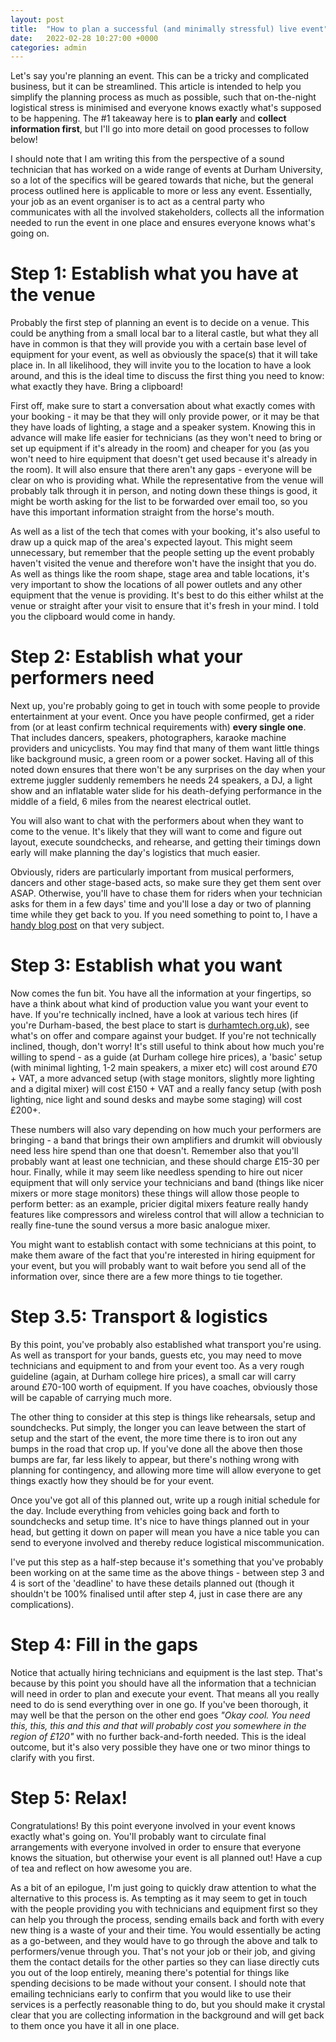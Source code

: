 ```yaml
---
layout: post
title:  "How to plan a successful (and minimally stressful) live event"
date:   2022-02-28 10:27:00 +0000
categories: admin
---
```


Let's say you're planning an event. This can be a tricky and complicated
business, but it can be streamlined. This article is intended to help you
simplify the planning process as much as possible, such that on-the-night
logistical stress is minimised and everyone knows exactly what's supposed to be
happening. The #1 takeaway here is to **plan early** and **collect information
first**, but I'll go into more detail on good processes to follow below!

I should note that I am writing this from the perspective of a sound technician
that has worked on a wide range of events at Durham University, so a lot of the
specifics will be geared towards that niche, but the general process outlined
here is applicable to more or less any event. Essentially, your job as an event
organiser is to act as a central party who communicates with all the involved
stakeholders, collects all the information needed to run the event in one place
and ensures everyone knows what's going on.

# Step 1: Establish what you have at the venue
Probably the first step of planning an event is to decide on a venue. This could
be anything from a small local bar to a literal castle, but what they all have
in common is that they will provide you with a certain base level of equipment
for your event, as well as obviously the space(s) that it will take place in. In
all likelihood, they will invite you to the location to have a look around, and
this is the ideal time to discuss the first thing you need to know: what exactly
they have. Bring a clipboard!

First off, make sure to start a conversation about what exactly comes with your
booking - it may be that they will only provide power, or it may be that they
have loads of lighting, a stage and a speaker system. Knowing this in advance
will make life easier for technicians (as they won't need to bring or set up
equipment if it's already in the room) and cheaper for you (as you won't need to
hire equipment that doesn't get used because it's already in the room). It will
also ensure that there aren't any gaps - everyone will be clear on who is
providing what. While the representative from the venue will probably talk
through it in person, and noting down these things is good, it might be worth
asking for the list to be forwarded over email too, so you have this important
information straight from the horse's mouth.

As well as a list of the tech that comes with your booking, it's also useful to
draw up a quick map of the area's expected layout. This might seem unnecessary,
but remember that the people setting up the event probably haven't visited the
venue and therefore won't have the insight that you do. As well as things like
the room shape, stage area and table locations, it's very important to show the
locations of all power outlets and any other equipment that the venue is
providing. It's best to do this either whilst at the venue or straight after
your visit to ensure that it's fresh in your mind. I told you the clipboard
would come in handy.

# Step 2: Establish what your performers need
Next up, you're probably going to get in touch with some people to provide
entertainment at your event. Once you have people confirmed, get a rider from
(or at least confirm technical requirements with) **every single one**. That
includes dancers, speakers, photographers, karaoke machine providers and
unicyclists. You may find that many of them want little things like background
music, a green room or a power socket. Having all of this noted down ensures
that there won't be any surprises on the day when your extreme juggler suddenly
remembers he needs 24 speakers, a DJ, a light show and an inflatable water slide
for his death-defying performance in the middle of a field, 6 miles from the
nearest electrical outlet.

You will also want to chat with the performers about when they want to come to
the venue. It's likely that they will want to come and figure out layout,
execute soundchecks, and rehearse, and getting their timings down early will
make planning the day's logistics that much easier.

Obviously, riders are particularly important from musical performers, dancers
and other stage-based acts, so make sure they get them sent over ASAP.
Otherwise, you'll have to chase them for riders when your technician asks for
them in a few days' time and you'll lose a day or two of planning time while
they get back to you. If you need something to point to, I have a
[handy blog post](https://blog.barnabycollins.com/admin/2022/02/01/how-to-write-a-band-rider.html)
on that very subject.

# Step 3: Establish what you want
Now comes the fun bit. You have all the information at your fingertips, so have
a think about what kind of production value you want your event to have. If
you're technically inclned, have a look at various tech hires (if you're
Durham-based, the best place to start is
[durhamtech.org.uk](https://durhamtech.org.uk)), see what's on offer and compare
against your budget. If you're not technically inclined, though, don't worry!
It's still useful to think about how much you're willing to spend - as a guide
(at Durham college hire prices), a 'basic' setup (with minimal lighting, 1-2
main speakers, a mixer etc) will cost around £70 + VAT, a more advanced setup
(with stage monitors, slightly more lighting and a digital mixer) will cost
£150 + VAT and a really fancy setup (with posh lighting, nice light and sound
desks and maybe some staging) will cost £200+.

These numbers will also vary depending on how much your performers are
bringing - a band that brings their own amplifiers and drumkit will obviously
need less hire spend than one that doesn't. Remember also that you'll probably
want at least one technician, and these should charge £15-30 per hour. Finally,
while it may seem like needless spending to hire out nicer equipment that will
only service your technicians and band (things like nicer mixers or more stage
monitors) these things will allow those people to perform better: as an example,
pricier digital mixers feature really handy features like compressors and
wireless control that will allow a technician to really fine-tune the sound
versus a more basic analogue mixer.

You might want to establish contact with some technicians at this point, to make
them aware of the fact that you're interested in hiring equipment for your
event, but you will probably want to wait before you send all of the information
over, since there are a few more things to tie together.

# Step 3.5: Transport & logistics
By this point, you've probably also established what transport you're using. As
well as transport for your bands, guests etc, you may need to move technicians
and equipment to and from your event too. As a very rough guideline (again, at
Durham college hire prices), a small car will carry around £70-100 worth of
equipment. If you have coaches, obviously those will be capable of carrying much
more.

The other thing to consider at this step is things like rehearsals, setup and
soundchecks. Put simply, the longer you can leave between the start of setup and
the start of the event, the more time there is to iron out any bumps in the road
that crop up. If you've done all the above then those bumps are far, far less
likely to appear, but there's nothing wrong with planning for contingency, and
allowing more time will allow everyone to get things exactly how they should be
for your event.

Once you've got all of this planned out, write up a rough initial schedule for
the day. Include everything from vehicles going back and forth to soundchecks
and setup time. It's nice to have things planned out in your head, but getting
it down on paper will mean you have a nice table you can send to everyone
involved and thereby reduce logistical miscommunication.

I've put this step as a half-step because it's something that you've probably
been working on at the same time as the above things - between step 3 and 4 is
sort of the 'deadline' to have these details planned out (though it shouldn't be
100% finalised until after step 4, just in case there are any complications).

# Step 4: Fill in the gaps
Notice that actually hiring technicians and equipment is the last step. That's
because by this point you should have all the information that a technician will
need in order to plan and execute your event. That means all you really need to
do is send everything over in one go. If you've been thorough, it may well be
that the person on the other end goes *"Okay cool. You need this, this, this and
this and that will probably cost you somewhere in the region of £120"* with no
further back-and-forth needed. This is the ideal outcome, but it's also very
possible they have one or two minor things to clarify with you first.

# Step 5: Relax!
Congratulations! By this point everyone involved in your event knows exactly
what's going on. You'll probably want to circulate final arrangements with
everyone involved in order to ensure that everyone knows the situation, but
otherwise your event is all planned out! Have a cup of tea and reflect on how
awesome you are.

As a bit of an epilogue, I'm just going to quickly draw attention to what the
alternative to this process is. As tempting as it may seem to get in touch with
the people providing you with technicians and equipment first so they can help
you through the process, sending emails back and forth with every new thing is a
waste of your and their time. You would essentially be acting as a go-between,
and they would have to go through the above and talk to performers/venue through
you. That's not your job or their job, and giving them the contact details for
the other parties so they can liase directly cuts you out of the loop entirely,
meaning there's potential for things like spending decisions to be made without
your consent. I should note that emailing technicians early to confirm that you
would like to use their services is a perfectly reasonable thing to do, but you
should make it crystal clear that you are collecting information in the
background and will get back to them once you have it all in one place.
